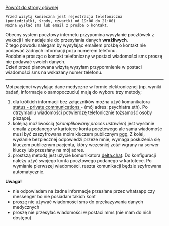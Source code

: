 <a href="https://gabinetpsychiatra.pl"> Powrót do strony głównej </a>
```
Przed wizytą konieczna jest rejestracja telefoniczna 
(poniedziałki, środy, czwartki od 19:00 do 21:00)
Można wysłać sms lub email z prośba o kontakt.
```
Obecny system pocztowy internetu przypomina wysyłanie pocztówek z wakacji i nie nadaje sie do przesyłania danych <strong>wrażliwych</strong>.
<br>
Z tego powodu nalegam by wysyłając emailem prośbę o kontakt nie podawać żadnych informacji poza numerem telefonu.
<br>
Podobnie prosząc o kontakt telefoniczny w postaci wiadomości sms proszę nie podawać swoich danych.
<br>
Dzień przed planowana wizytą wysyłam przypomnienie w postaci wiadomości sms na wskazany numer telefonu.
<br>
<hr>

Moi pacjenci wysyłając dane medyczne w formie elektronicznej (np. wyniki badań, informacje o samopoczuciu) mają do wyboru trzy metody;
1. dla krótkich informacji bez załączników można użyć komunikatora <a href="https://status.im/"> status - private communications </a> - (mój adres: psychiatra.eth). Po otrzymaniu wiadomości potwierdzę telefonicznie tożsamość osoby piszącej.
2. kolejną możliwością _(skomplikowany proces ustawień)_ jest wysłanie emaila z podanego w kartotece konta pocztowego ale sama wiadomość musi być zaszyfrowana moim kluczem publicznym  <a href="https://gabinetpsychiatra.pl/pgp"> pgp</a>. Z kolei, wysłanie bezpiecznej odpowiedzi przeze mnie, wymaga posłużenia się kluczem publicznym pacjenta, który wcześniej zotał wgrany na serwer kluczy lub przesłany na mój adres.
3. prostszą metodą jest użycie komunikatora [delta.chat](https://delta.chat/pl/). Do konfiguracji należy użyć swojego konta pocztowego podanego w kartotece. Po wymianie pierwszej wiadomości, reszta komunikacji będzie szyfrowana automatycznie.

__Uwaga!__
- nie odpowiadam na żadne informacje przesłane przez whatsapp czy messenger bo nie posiadam takich kont
- proszę nie używać wiadomości sms do przekazywania danych medycznych
- proszę nie przesyłać wiadomości w postaci mms (nie mam do nich dostępu)
